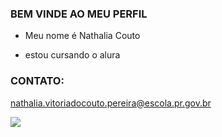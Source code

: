 ### BEM VINDE AO MEU PERFIL

- Meu nome é Nathalia Couto

- estou cursando o alura

### CONTATO:

nathalia.vitoriadocouto.pereira@escola.pr.gov.br

![](https://media.tenor.com/PKKCAakpBZIAAAAM/neyney-neymar.gif)
